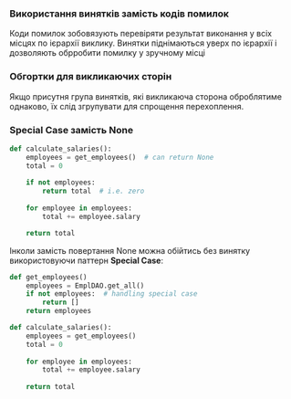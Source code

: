 ### Використання винятків замість кодів помилок
Коди помилок зобовязують перевіряти результат виконання у всіх місцях по ієрархії виклику. Винятки піднімаються уверх по ієрархії і дозволяють обрробити помилку у зручному місці

### Обгортки для викликаючих сторін
Якщо присутня група винятків, які викликаюча сторона оброблятиме однаково, їх слід згрупувати для спрощення перехоплення.

### Special Case замість None
```python
def calculate_salaries():
	employees = get_employees()  # can return None
	total = 0
	
	if not employees:
		return total  # i.e. zero
		
	for employee in employees:
		total += employee.salary

	return total
```
Інколи замість повертання None можна обійтись без винятку використовуючи паттерн **Special Case**:
```python
def get_employees()
	employees = EmplDAO.get_all()
	if not employees:  # handling special case
		return []
	return employees

def calculate_salaries():
	employees = get_employees()
	total = 0
	
	for employee in employees:
		total += employee.salary
		
	return total
```
